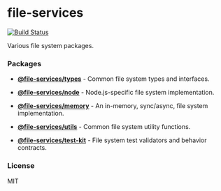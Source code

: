 # file-services
[![Build Status](https://travis-ci.com/wixplosives/file-services.svg?token=JxepjChyzQB66ehAYhtG&branch=master)](https://travis-ci.com/wixplosives/file-services)

Various file system packages.

### Packages

- **[@file-services/types](https://github.com/wixplosives/file-services/tree/master/packages/types)** - Common file system types and interfaces.

- **[@file-services/node](https://github.com/wixplosives/file-services/tree/master/packages/node)** - Node.js-specific file system implementation.

- **[@file-services/memory](https://github.com/wixplosives/file-services/tree/master/packages/memory)** - An in-memory, sync/async, file system implementation.

- **[@file-services/utils](https://github.com/wixplosives/file-services/tree/master/packages/utils)** - Common file system utility functions.

- **[@file-services/test-kit](https://github.com/wixplosives/file-services/tree/master/packages/test-kit)** - File system test validators and behavior contracts.

### License

MIT
